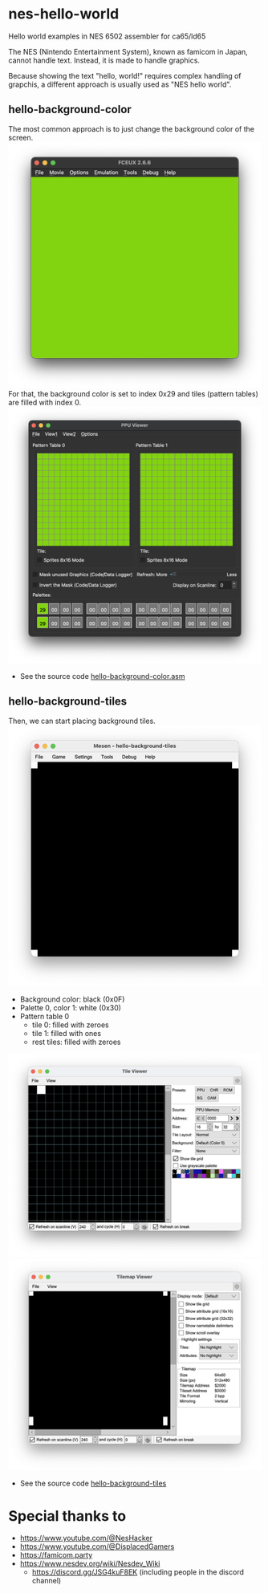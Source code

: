 # nes-hello-world
Hello world examples in NES 6502 assembler for ca65/ld65

The NES (Nintendo Entertainment System), known as famicom in Japan, cannot handle text.
Instead, it is made to handle graphics.

Because showing the text "hello, world!" requires complex handling of grapchis, a different approach is usually used as "NES hello world".

## hello-background-color
The most common approach is to just change the background color of the screen.
![hello-background-color.nes in the emulator FCEUX](screenshots/hello-background-color-FCEUX.png)
For that, the background color is set to index 0x29 and tiles (pattern tables) are filled with index 0.
![hello-background-color.nes in FCEUX's PPU viewer](screenshots/hello-background-color-FCEUX-PPU-viewer.png)
- See the source code [hello-background-color.asm](hello-background-color/src/hello-background-color.asm)

## hello-background-tiles
Then, we can start placing background tiles.
![hello-background-tiles.nes in the emulator mesen](screenshots/hello-background-tiles-mesen.png)
- Background color: black (0x0F)
- Palette 0, color 1: white (0x30)
- Pattern table 0
  - tile 0: filled with zeroes
  - tile 1: filled with ones
  - rest tiles: filled with zeroes

![hello-background-tiles.nes in mesen's tile viewer](screenshots/hello-background-tiles-mesen-tile-viewer.png)
![hello-background-tiles.nes in mesen's tilemap viewer](screenshots/hello-background-tiles-mesen-tilemap-viewer.png)
- See the source code [hello-background-tiles](hello-background-tiles/src/hello-background-tiles.asm)

# Special thanks to
- https://www.youtube.com/@NesHacker
- https://www.youtube.com/@DisplacedGamers
- https://famicom.party
- https://www.nesdev.org/wiki/Nesdev_Wiki
  - https://discord.gg/JSG4kuF8EK (including people in the discord channel)
